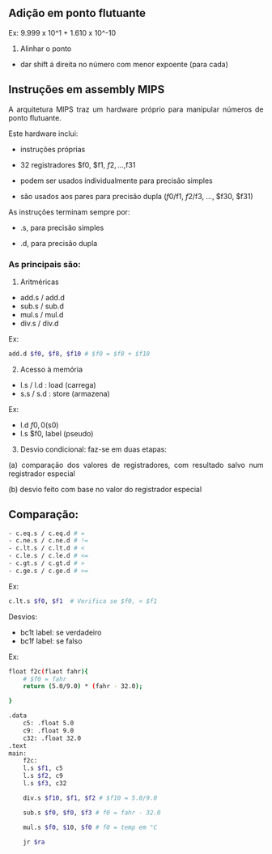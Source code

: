 ## Adição em ponto flutuante

<div style="text-align:justify">

Ex: 9.999 x 10^1 + 1.610 x 10^-10

1) Alinhar o ponto 
- dar shift á direita no número com menor expoente (para cada)





## Instruções em assembly MIPS

<div style="text-align:justify">
A arquitetura MIPS traz um hardware próprio para manipular números de ponto flutuante.

Este hardware inclui:

- instruções próprias
- 32 registradores $f0, $f1, $f2, ... ,$f31

- podem ser usados individualmente para precisão simples
- são usados aos pares para precisão dupla ($f0/$f1, $f2/$f3, ..., $f30, $f31)

As instruções terminam sempre por:

- .s, para precisão simples

- .d, para precisão dupla

### As principais são:

1) Aritméricas 

- add.s / add.d
- sub.s / sub.d
- mul.s / mul.d
- div.s / div.d

Ex: 

```Bash
add.d $f0, $f8, $f10 # $f0 = $f8 + $f10
```

2) Acesso à memória
- l.s / l.d : load (carrega)
- s.s / s.d : store (armazena)

Ex: 
- l.d $f0, 0($s0)
- l.s $f0, label (pseudo)

3) Desvio condicional: faz-se em duas etapas: 

(a) comparação dos valores de registradores, com resultado salvo num registrador especial

(b) desvio feito com base no valor do registrador especial

## Comparação:

```Bash
- c.eq.s / c.eq.d # =
- c.ne.s / c.ne.d # !=
- c.lt.s / c.lt.d # <
- c.le.s / c.le.d # <=
- c.gt.s / c.gt.d # >
- c.ge.s / c.ge.d # >=
```

Ex: 

```Bash
c.lt.s $f0, $f1  # Verifica se $f0, < $f1
```

Desvios:

- bc1t label: se verdadeiro
- bc1f label: se falso

Ex:

```Bash
float f2c(flaot fahr){
    # $f0 = fahr
    return (5.0/9.0) * (fahr - 32.0);

}
```

```Bash
.data
    c5: .float 5.0
    c9: .float 9.0  
    c32: .float 32.0
.text
main:
    f2c: 
    l.s $f1, c5
    l.s $f2, c9
    l.s $f3, c32

    div.s $f10, $f1, $f2 # $f10 = 5.0/9.0

    sub.s $f0, $f0, $f3 # f0 = fahr - 32.0

    mul.s $f0, $10, $f0 # f0 = temp em °C

    jr $ra
```
</div>

